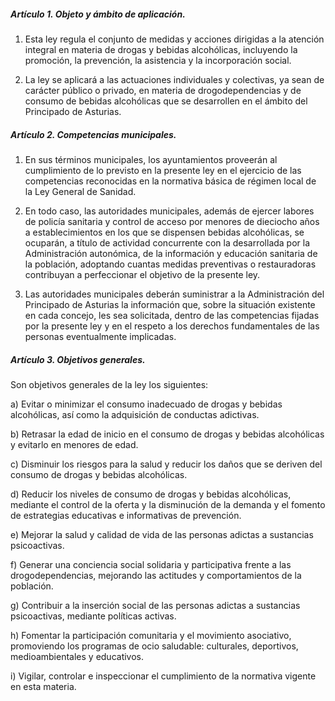 ##### Artículo 1. Objeto y ámbito de aplicación.

1. Esta ley regula el conjunto de medidas y acciones dirigidas a la atención integral en materia de drogas y bebidas alcohólicas, incluyendo la promoción, la prevención, la asistencia y la incorporación social.

2. La ley se aplicará a las actuaciones individuales y colectivas, ya sean de carácter público o privado, en materia de drogodependencias y de consumo de bebidas alcohólicas que se desarrollen en el ámbito del Principado de Asturias.

##### Artículo 2. Competencias municipales.

1. En sus términos municipales, los ayuntamientos proveerán al cumplimiento de lo previsto en la presente ley en el ejercicio de las competencias reconocidas en la normativa básica de régimen local de la Ley General de Sanidad.

2. En todo caso, las autoridades municipales, además de ejercer labores de policía sanitaria y control de acceso por menores de dieciocho años a establecimientos en los que se dispensen bebidas alcohólicas, se ocuparán, a título de actividad concurrente con la desarrollada por la Administración autonómica, de la información y educación sanitaria de la población, adoptando cuantas medidas preventivas o restauradoras contribuyan a perfeccionar el objetivo de la presente ley.

3. Las autoridades municipales deberán suministrar a la Administración del Principado de Asturias la información que, sobre la situación existente en cada concejo, les sea solicitada, dentro de las competencias fijadas por la presente ley y en el respeto a los derechos fundamentales de las personas eventualmente implicadas.

##### Artículo 3. Objetivos generales.

Son objetivos generales de la ley los siguientes:

a) Evitar o minimizar el consumo inadecuado de drogas y bebidas alcohólicas, así como la adquisición de conductas adictivas.

b) Retrasar la edad de inicio en el consumo de drogas y bebidas alcohólicas y evitarlo en menores de edad.

c) Disminuir los riesgos para la salud y reducir los daños que se deriven del consumo de drogas y bebidas alcohólicas.

d) Reducir los niveles de consumo de drogas y bebidas alcohólicas, mediante el control de la oferta y la disminución de la demanda y el fomento de estrategias educativas e informativas de prevención.

e) Mejorar la salud y calidad de vida de las personas adictas a sustancias psicoactivas.

f) Generar una conciencia social solidaria y participativa frente a las drogodependencias, mejorando las actitudes y comportamientos de la población.

g) Contribuir a la inserción social de las personas adictas a sustancias psicoactivas, mediante políticas activas.

h) Fomentar la participación comunitaria y el movimiento asociativo, promoviendo los programas de ocio saludable: culturales, deportivos, medioambientales y educativos.

i) Vigilar, controlar e inspeccionar el cumplimiento de la normativa vigente en esta materia.